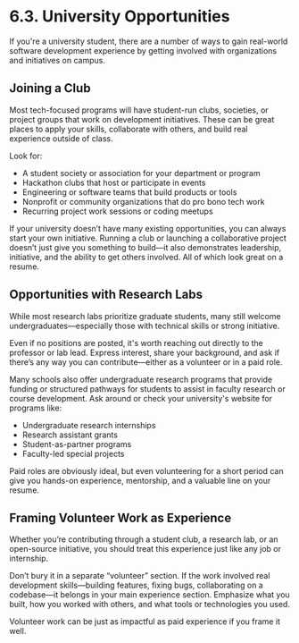 # 6.3. University Opportunities

If you're a university student, there are a number of ways to gain real-world software development experience by getting involved with organizations and initiatives on campus.

## Joining a Club

Most tech-focused programs will have student-run clubs, societies, or project groups that work on development initiatives. These can be great places to apply your skills, collaborate with others, and build real experience outside of class.

Look for:

- A student society or association for your department or program
- Hackathon clubs that host or participate in events
- Engineering or software teams that build products or tools
- Nonprofit or community organizations that do pro bono tech work
- Recurring project work sessions or coding meetups

If your university doesn’t have many existing opportunities, you can always start your own initiative. Running a club or launching a collaborative project doesn’t just give you something to build—it also demonstrates leadership, initiative, and the ability to get others involved. All of which look great on a resume.

## Opportunities with Research Labs

While most research labs prioritize graduate students, many still welcome undergraduates—especially those with technical skills or strong initiative.

Even if no positions are posted, it's worth reaching out directly to the professor or lab lead. Express interest, share your background, and ask if there’s any way you can contribute—either as a volunteer or in a paid role.

Many schools also offer undergraduate research programs that provide funding or structured pathways for students to assist in faculty research or course development. Ask around or check your university's website for programs like:

- Undergraduate research internships
- Research assistant grants
- Student-as-partner programs
- Faculty-led special projects

Paid roles are obviously ideal, but even volunteering for a short period can give you hands-on experience, mentorship, and a valuable line on your resume.

## Framing Volunteer Work as Experience

Whether you’re contributing through a student club, a research lab, or an open-source initiative, you should treat this experience just like any job or internship.

Don’t bury it in a separate “volunteer” section. If the work involved real development skills—building features, fixing bugs, collaborating on a codebase—it belongs in your main experience section. Emphasize what you built, how you worked with others, and what tools or technologies you used.

Volunteer work can be just as impactful as paid experience if you frame it well.
